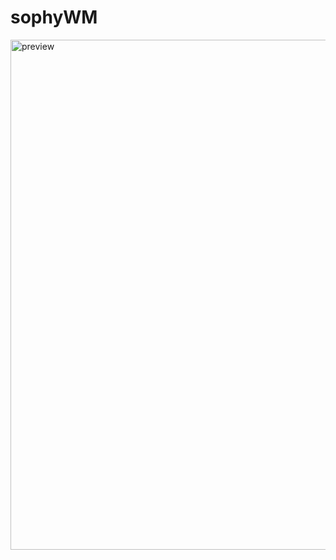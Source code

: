 # sophyWM
<img width="1216" height="816" alt="preview" src="https://github.com/user-attachments/assets/1379026a-069e-4b4f-b613-56e0545269e3" />
